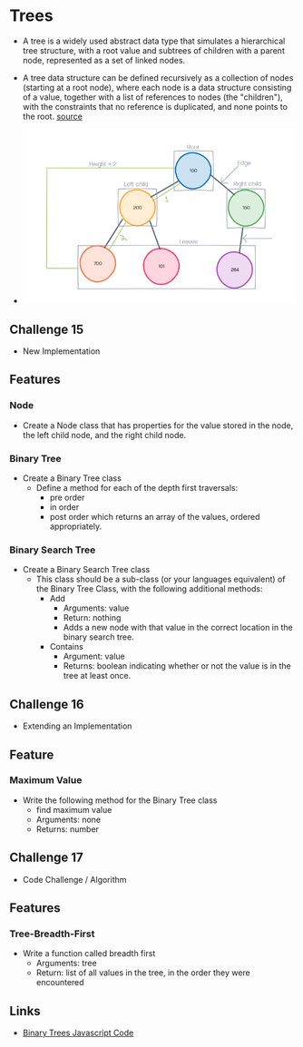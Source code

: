 # Trees

- A tree is a widely used abstract data type that simulates a hierarchical tree structure, with a root value and subtrees of children with a parent node, represented as a set of linked nodes.

- A tree data structure can be defined recursively as a collection of nodes (starting at a root node), where each node is a data structure consisting of a value, together with a list of references to nodes (the "children"), with the constraints that no reference is duplicated, and none points to the root. [source](https://en.wikipedia.org/wiki/Tree_(data_structure))

- ![Trees Image](Trees.png)

## Challenge 15

- New Implementation

## Features

### Node

- Create a Node class that has properties for the value stored in the node, the left  child node, and the right child node.

### Binary Tree

- Create a Binary Tree class
  - Define a method for each of the depth first traversals:
    - pre order
    - in order
    - post order which returns an array of the values, ordered appropriately.

### Binary Search Tree

- Create a Binary Search Tree class
    - This class should be a sub-class (or your languages equivalent) of the Binary Tree Class, with the following additional methods:
      - Add
        - Arguments: value
        - Return: nothing
        - Adds a new node with that value in the correct location in the binary search tree.
      - Contains
        - Argument: value
        - Returns: boolean indicating whether or not the value is in the tree at least once.

## Challenge 16

- Extending an Implementation

## Feature

### Maximum Value

- Write the following method for the Binary Tree class
  - find maximum value
  - Arguments: none
  - Returns: number

## Challenge 17

- Code Challenge / Algorithm

## Features

### Tree-Breadth-First

- Write a function called breadth first
  - Arguments: tree
  - Return: list of all values in the tree, in the order they were encountered

## Links

- [Binary Trees Javascript Code](binaryTrees.js)



